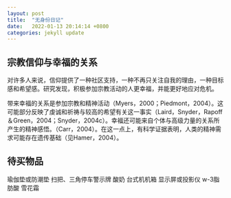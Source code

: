 ```yaml
---
layout: post
title:  "无身份日记"
date:   2022-01-13 20:14:14 +0800
categories: jekyll update
---
```


## 宗教信仰与幸福的关系

对许多人来说，信仰提供了一种社区支持，一种不再只关注自我的理由，一种目标感和希望感。研究发现，积极参加宗教活动的人更幸福，并能更好地应对危机。

带来幸福的关系是参加宗教和精神活动（Myers，2000；Piedmont，2004）。这可能部分反映了虔诚和祈祷与较高的希望有关这一事实（Laird，Snyder，Rapoff＆Green，2004；Snyder，2004c）。幸福还可能来自个体与高级力量的关系所产生的精神感悟。（Carr，2004）。在这一点上，有科学证据表明，人类的精神需求可能存在遗传基础（见Hamer，2004）。

## 待买物品
瑜伽垫或防潮垫
扫把、三角停车警示牌
酸奶
台式机机箱
显示屏或投影仪
w-3脂肪酸
雪花霜
